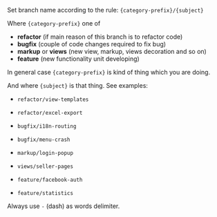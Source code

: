 Set branch name according to the rule:
`{category-prefix}/{subject}`

Where `{category-prefix}` one of
- **refactor** (if main reason of this branch is to refactor code)
- **bugfix** (couple of code changes required to fix bug)
- **markup** or **views** (new view, markup, views decoration and so on)
- **feature** (new functionality unit developing)

In general case `{category-prefix}` is kind of thing which you are doing.

And where `{subject}` is that thing. See examples:

- `refactor/view-templates`

- `refactor/excel-export`

- `bugfix/i18n-routing`

- `bugfix/menu-crash`

- `markup/login-popup`

- `views/seller-pages`

- `feature/facebook-auth`

- `feature/statistics`

Always use `-` (dash) as words delimiter.

